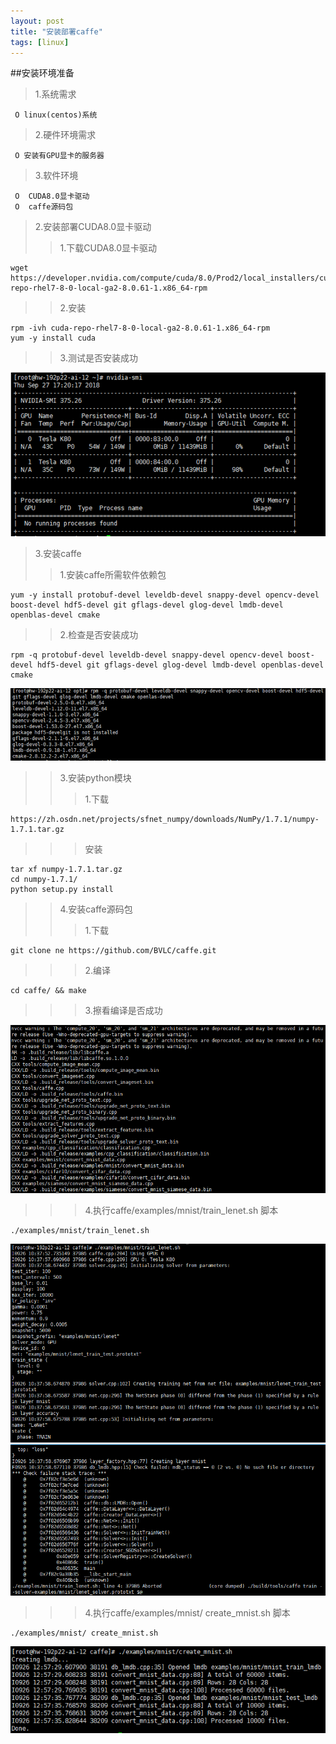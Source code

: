 ```yaml
---
layout: post
title: "安装部署caffe"
tags: [linux]
---
```

##安装环境准备
>1.系统需求

     O linux(centos)系统
>2.硬件环境需求

     O 安装有GPU显卡的服务器
>3.软件环境

     O  CUDA8.0显卡驱动
     O  caffe源码包
>2.安装部署CUDA8.0显卡驱动
>>1.下载CUDA8.0显卡驱动

~~~wget
wget https://developer.nvidia.com/compute/cuda/8.0/Prod2/local_installers/cuda-repo-rhel7-8-0-local-ga2-8.0.61-1.x86_64-rpm
~~~

>>2.安装

~~~rpm
rpm -ivh cuda-repo-rhel7-8-0-local-ga2-8.0.61-1.x86_64-rpm
yum -y install cuda
~~~

>>3.测试是否安装成功

![](/images/linux/Ai-gpu-xianka.png)
>3.安装caffe
>>1.安装caffe所需软件依赖包

~~~yum
yum -y install protobuf-devel leveldb-devel snappy-devel opencv-devel boost-devel hdf5-devel git gflags-devel glog-devel lmdb-devel openblas-devel cmake
~~~

>>2.检查是否安装成功

~~~rpm
rpm -q protobuf-devel leveldb-devel snappy-devel opencv-devel boost-devel hdf5-devel git gflags-devel glog-devel lmdb-devel openblas-devel cmake
~~~
![](/images/linux/caffe.yilaibao.png)
>>3.安装python模块
>>>1.下载

~~~wget
https://zh.osdn.net/projects/sfnet_numpy/downloads/NumPy/1.7.1/numpy-1.7.1.tar.gz
~~~
>>>安装

~~~tar
tar xf numpy-1.7.1.tar.gz
cd numpy-1.7.1/
python setup.py install
~~~
>>4.安装caffe源码包
>>>1.下载

~~~git
git clone ne https://github.com/BVLC/caffe.git
~~~
>>>2.编译

~~~cd
cd caffe/ && make
~~~
>>>3.擦看编译是否成功

![](/images/linux/caffe.bianyi.png)
>>>4.执行caffe/examples/mnist/train_lenet.sh 脚本

~~~.
./examples/mnist/train_lenet.sh
~~~
![](/images/linux/caffe.jiaoben-1.png)
![](/images/linux/caffe.jiaoben-2.png)
>>>4.执行caffe/examples/mnist/ create_mnist.sh 脚本

~~~.
./examples/mnist/ create_mnist.sh
~~~
![](/images/linux/caffe.jiaoben-3.png)

